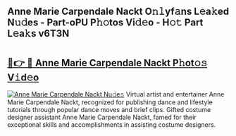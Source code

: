 ## Anne Marie Carpendale Nackt O𝚗𝚕yf𝚊ns L𝚎a𝚔ed N𝚞𝚍es - Part-oPU P𝚑𝚘tos Vi𝚍𝚎o - H𝚘𝚝 Part L𝚎a𝚔s v6T3N

# <h2><a href="http://kf10s4.oniu.top/?m=Anne+Marie+Carpendale+Nackt">🔗👉 🔴 Anne Marie Carpendale Nackt P𝚑ot𝚘𝚜 V𝚒d𝚎o</a></h2>

[![Anne Marie Carpendale Nackt Nu𝚍e𝚜](https://i.imgur.com/0qMVB7G.gif)](http://kf10s4.oniu.top/?m=Anne+Marie+Carpendale+Nackt)
Virtual artist and entertainer Anne Marie Carpendale Nackt, recognized for publishing dance and lifestyle tutorials through popular dance moves and brief clips. Gifted costume designer assistant Anne Marie Carpendale Nackt, famed for their exceptional skills and accomplishments in assisting costume designers.  
